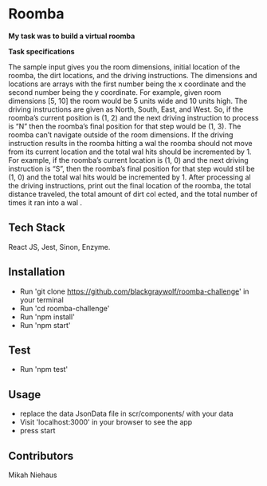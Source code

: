 # Roomba

**My task was to build a virtual roomba**

**Task specifications**

The sample input gives you the room dimensions, initial location of the roomba, the dirt locations, and the driving instructions. The dimensions and locations are arrays with the first number being the x coordinate and the second number being the y coordinate. For example, given room dimensions [5, 10] the room would be 5 units wide and 10 units high. 
The driving instructions are given as North, South, East, and West. So, if the roomba’s current position is (1, 2) and the next driving instruction to process is “N” then the roomba’s final position for that step would be (1, 3). The roomba can’t navigate outside of the room dimensions. 
If the driving instruction results in the roomba hitting a wal the roomba should not move from its current location and the total wal hits should be incremented by 1. For example, if the roomba’s current location is (1, 0) and the next driving instruction is “S”, then the roomba’s final position for that step would stil be (1, 0) and the total wal hits would be incremented by 1. 
After processing al the driving instructions, print out the final location of the roomba, the total distance traveled, the total amount of dirt col ected, and the total number of times it ran into a wal . 


## Tech Stack

React JS, Jest, Sinon, Enzyme.


## Installation

- Run 'git clone https://github.com/blackgraywolf/roomba-challenge' in your terminal
- Run 'cd roomba-challenge'
- Run 'npm install'
- Run 'npm start'

## Test

- Run 'npm test'

## Usage


- replace the data JsonData file in scr/components/ with your data
- Visit 'localhost:3000' in your browser to see the app
- press start



## Contributors

Mikah Niehaus
